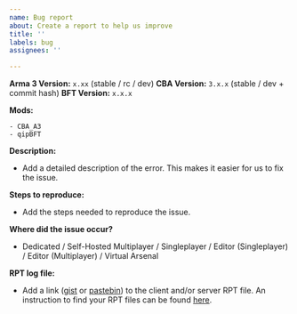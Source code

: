 ```yaml
---
name: Bug report
about: Create a report to help us improve
title: ''
labels: bug
assignees: ''

---
```


**Arma 3 Version:** `x.xx` (stable / rc / dev)
**CBA Version:** `3.x.x` (stable / dev + commit hash)
**BFT Version:** `x.x.x`

**Mods:**
```
- CBA_A3
- qipBFT
```

**Description:**
- Add a detailed description of the error. This makes it easier for us to fix the issue.

**Steps to reproduce:**
- Add the steps needed to reproduce the issue.

**Where did the issue occur?**
- Dedicated / Self-Hosted Multiplayer / Singleplayer / Editor (Singleplayer) / Editor (Multiplayer) / Virtual Arsenal

**RPT log file:**
- Add a link ([gist](https://gist.github.com) or [pastebin](http://pastebin.com)) to the client and/or server RPT file. An instruction to find your RPT files can be found [here](https://community.bistudio.com/wiki/Crash_Files#Arma_3).
